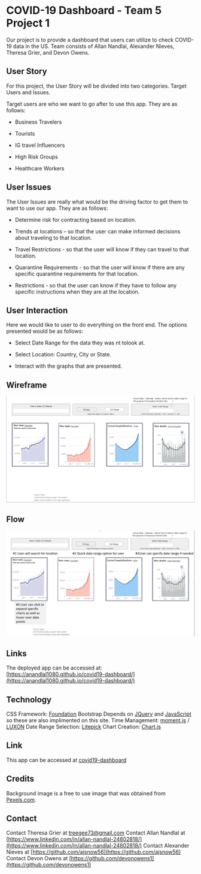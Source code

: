 # COVID-19 Dashboard - Team 5 Project 1 #

Our project is to provide a dashboard that users can utilize to check COVID-19 data in the US.
Team consists of Allan Nandlal, Alexander Nieves, Theresa Grier, and Devon Owens.

## User Story ##
For this project, the User Story will be divided into two categories. Target Users and Issues.

Target users are who we want to go after to use this app. They are as follows:

* Business Travelers

* Tourists

* IG travel Influencers

* High Risk Groups

* Healthcare Workers

## User Issues ##
The User Issues are really what would be the driving factor to get them to want to use our app. They are as follows:

* Determine risk for contracting based on location.

* Trends at locations – so that the user can make informed decisions about traveling to that location.

* Travel Restrictions - so that the user will know if they can travel to that location.

* Quarantine Requirements - so that the user will know if there are any specific quarantine requirements for that location.

* Restrictions - so that the user can know if they have to follow any specific instructions when they are at the location.

## User Interaction ##

Here we would like to user to do everything on the front end. The options presented would be as follows:

* Select Date Range for the data they was nt tolook at.

* Select Location: Country, City or State.

* Interact with the graphs that are presented.

## Wireframe ##
![Main Page](assets/main.png)

## Flow ##
![frontend](assets/user.png)

## Links ##
The deployed app can be accessed at: [https://anandlal1080.github.io/covid19-dashboard/](https://anandlal1080.github.io/covid19-dashboard/)

## Technology

CSS Framework: [Foundation](https://get.foundation/index.html)
Bootstrap Depends on [JQuery](https://jquery.com/) and [JavaScript](https://www.javascript.com/) so these are also implimented on this site.
Time Management: [moment.js](https://momentjs.com/) / [LUXON](https://moment.github.io/luxon/)
Date Range Selection: [Litepick](https://wakirin.github.io/Lightpick/)
Chart Creation: [Chart.js](https://www.chartjs.org/)

## Link

This app can be accessed at [covid19-dashboard](https://anandlal1080.github.io/covid19-dashboard/)

## Credits
Background image is a free to use image that was obtained from [Pexels.com](https://www.pexels.com/).

## Contact
Contact Theresa Grier at [treegee73@gmail.com](mailto:treegee73@gmail.com)
Contact Allan Nandlal at [https://www.linkedin.com/in/allan-nandlal-24802818/](https://www.linkedin.com/in/allan-nandlal-24802818/)
Contact Alexander Nieves at [https://github.com/ajsnow56](https://github.com/ajsnow56)
Contact Devon Owens at [https://github.com/devonowens1](https://github.com/devonowens1)
